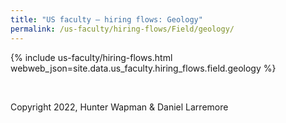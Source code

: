 ```yaml
---
title: "US faculty — hiring flows: Geology"
permalink: /us-faculty/hiring-flows/Field/geology/
---
```


{% include us-faculty/hiring-flows.html webweb_json=site.data.us_faculty.hiring_flows.field.geology %}

<br>

Copyright 2022, Hunter Wapman & Daniel Larremore